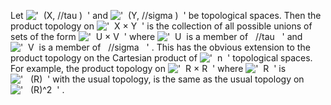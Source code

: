 Let !['  (X, //tau )  '](../dictionary/equation_images/20267.1..png) and
!['  (Y, //sigma )  '](../dictionary/equation_images/20267.2..png) be
topological spaces. Then the product topology on
!['  X × Y  '](../dictionary/equation_images/20267.3..png) is the
collection of all possible unions of sets of the form
!['  U × V  '](../dictionary/equation_images/20267.4..png) where
!['  U  is a member of   //tau   '](../dictionary/equation_images/20267.5..png)
and
!['  V  is a member of   //sigma   '](../dictionary/equation_images/20267.6..png)
. This has the obvious extension to the product topology on the
Cartesian product of
!['  n  '](../dictionary/equation_images/20267.7..png) topological
spaces. For example, the product topology on
!['  R × R  '](../dictionary/equation_images/20267.8..png) where
!['  R  '](../dictionary/equation_images/20267.9..png) is
!['   (R)  '](../dictionary/equation_images/20267.10..png) with the
usual topology, is the same as the usual topology on
!['   (R)\^2  '](../dictionary/equation_images/20267.11..png) .
